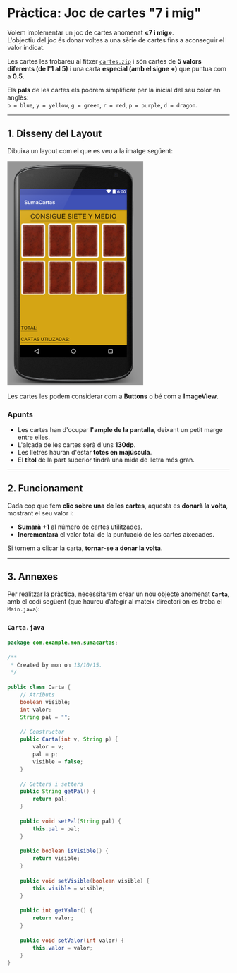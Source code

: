 # Pràctica: Joc de cartes "7 i mig"

Volem implementar un joc de cartes anomenat **«7 i mig»**.  
L'objectiu del joc és donar voltes a una sèrie de cartes fins a aconseguir el valor indicat.  

Les cartes les trobareu al fitxer [`cartes.zip`](https://github.com/amallad2/ProgramacioMultimediaAppsMobils-dam2-0487/tree/main/Joc7iMig) i són cartes de **5 valors diferents (de l'1 al 5)** i una carta **especial (amb el signe +)** que puntua com a **0.5**.

Els **pals** de les cartes els podrem simplificar per la inicial del seu color en anglès:  
`b = blue`, `y = yellow`, `g = green`, `r = red`, `p = purple`, `d = dragon`.

---

## 1. Disseny del Layout

Dibuixa un layout com el que es veu a la imatge següent:

![Exemple de layout](https://github.com/amallad2/ProgramacioMultimediaAppsMobils-dam2-0487/blob/main/Joc7iMig/layout.png?raw=true)

Les cartes les podem considerar com a **Buttons** o bé com a **ImageView**.

### Apunts

- Les cartes han d'ocupar **l'ample de la pantalla**, deixant un petit marge entre elles.  
- L'alçada de les cartes serà d'uns **130dp**.  
- Les lletres hauran d'estar **totes en majúscula**.  
- El **títol** de la part superior tindrà una mida de lletra més gran.

---

## 2. Funcionament

Cada cop que fem **clic sobre una de les cartes**, aquesta es **donarà la volta**, mostrant el seu valor i:

- **Sumarà +1** al número de cartes utilitzades.  
- **Incrementarà** el valor total de la puntuació de les cartes aixecades.

Si tornem a clicar la carta, **tornar-se a donar la volta**.

---

## 3. Annexes

Per realitzar la pràctica, necessitarem crear un nou objecte anomenat **`Carta`**, amb el codi següent (que haureu d’afegir al mateix directori on es troba el `Main.java`):

### `Carta.java`

```java
package com.example.mon.sumacartas;

/**
 * Created by mon on 13/10/15.
 */

public class Carta {
    // Atributs
    boolean visible;
    int valor;
    String pal = "";

    // Constructor
    public Carta(int v, String p) {
        valor = v;
        pal = p;
        visible = false;
    }

    // Getters i setters
    public String getPal() {
        return pal;
    }

    public void setPal(String pal) {
        this.pal = pal;
    }

    public boolean isVisible() {
        return visible;
    }

    public void setVisible(boolean visible) {
        this.visible = visible;
    }

    public int getValor() {
        return valor;
    }

    public void setValor(int valor) {
        this.valor = valor;
    }
}

